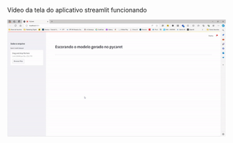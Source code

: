 Vídeo da tela do aplicativo streamlit funcionando

![Demonstração do App Streamlit](streamlit-app_pycaret-video-to-gif-converter.gif)